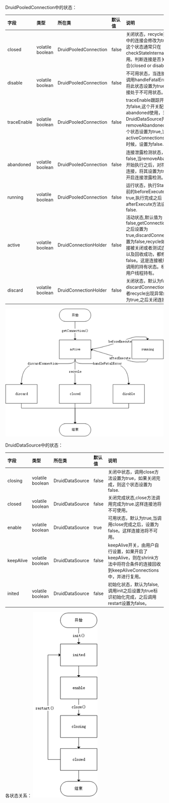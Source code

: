 DruidPooledConnection中的状态：

|字段|类型|所在类|默认值|说明|
|:----|:----|:----|:----|:----|
|closed|volatile   boolean|DruidPooledConnection|false|关闭状态，recycle到连接池中的连接会修改为true。但是这个状态通常只在checkStateInternal中单独使用。判断连接是否关闭需要结合(closed  or disable)|
|disable|volatile   boolean|DruidPooledConnection|false|不可用状态，当连接出现异常调用handleFatalError之后，将此状态设置为true.之后连接处于不可用状态。|
|traceEnable|volatile   boolean|DruidPooledConnection|false|traceEnable跟踪开关，默认为false,这个开关配合abandoned使用，当DruidDataSource开启removeAbandoned之后，这个状态设置为true,当连接从activeConnections中取出的时候，设置为false.|
|abandoned|volatile   boolean|DruidPooledConnection|false|连接泄露检测状态，默认为false,当removeAbandoned开始执行之后，对符合条件的连接，将其设置为true的时候开启连接泄露检测。|
|running|volatile   boolean|DruidPooledConnection|false|运行状态，执行Statement之前的beforeExecute设置为true,执行完成之后afterExecute方法设置为false.|
|active|volatile   boolean|DruidConnectionHolder|false|活动状态,默认值为false,getConnectionInternal之后设置为true,discardConnection设置为false,recycle如果物理连接被关闭或者测试连接不通，以及回收成功，都修改为false。这是连接被用户线程调用的持有状态。标识连接被用户线程持有。|
|discard|volatile   boolean|DruidConnectionHolder|false|关闭状态，默认为false,调用discardConnection方法 或者recycle出现异常的时候改为true,之后关闭连接，|

![DruidPooledConnection各状态关系](./DruidPooledConnection各状态关系.png)


DruidDataSource中的状态：

|字段|类型|所在类|默认值|说明|
|:----|:----|:----|:----|:----|
|closing|volatile   boolean|DruidDataSource|false|关闭中状态，调用close方法设置为true，如果关闭完成，则这个状态设置为false.|
|closed|volatile   boolean|DruidDataSource|false|关闭完成状态,close方法调用完成为true.这样连接池将不可使用。|
|enable|volatile   boolean|DruidDataSource|true|可用状态，默认为true,当调用close完成之后，设置为false。这样连接池将不可用。|
|keepAlive|volatile   boolean|DruidDataSource|false|keepAlive开关，由用户自行设置，如果开启了keepAlive，则在shrink方法中将符合条件的连接回收到keepAliveConnections中，并进行复用。|
|inited|volatile   boolean|DruidDataSource|false|初始化状态，默认为false,调用init之后设置为true标识初始化完成，之后调用restart设置为false。|

各状态关系：
![DruidDataSource各状态关系](./DruidDataSource各状态关系.png)